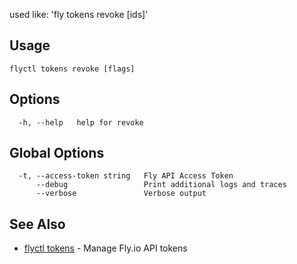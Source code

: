 used like: 'fly tokens revoke [ids]'

## Usage
~~~
flyctl tokens revoke [flags]
~~~

## Options

~~~
  -h, --help   help for revoke
~~~

## Global Options

~~~
  -t, --access-token string   Fly API Access Token
      --debug                 Print additional logs and traces
      --verbose               Verbose output
~~~

## See Also

* [flyctl tokens](/docs/flyctl/tokens/)	 - Manage Fly.io API tokens

